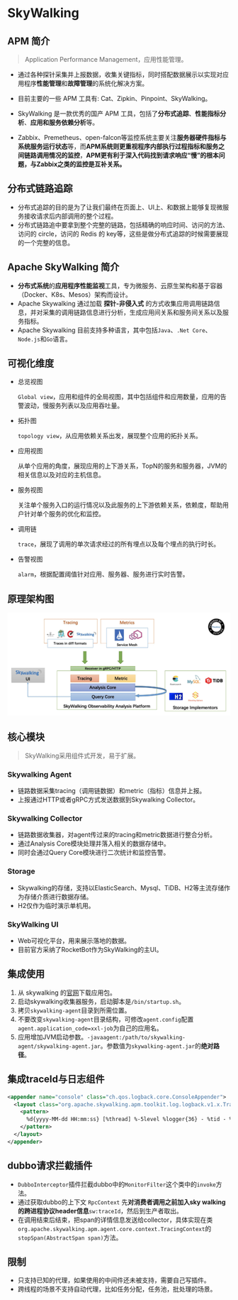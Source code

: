 # SkyWalking

## APM 简介

> Application Performance Management，应用性能管理。

- 通过各种探针采集并上报数据，收集关键指标，同时搭配数据展示以实现对应用程序**性能管理**和**故障管理**的系统化解决方案。

- 目前主要的一些 APM 工具有: Cat、Zipkin、Pinpoint、SkyWalking。
- SkyWalking 是一款优秀的国产 APM 工具，包括了**分布式追踪**、**性能指标分析**、**应用和服务依赖分析**等。
- Zabbix、Premetheus、open-falcon等监控系统主要关注**服务器硬件指标与系统服务运行状态**等，而**APM系统则更重视程序内部执行过程指标和服务之间链路调用情况的监控**，**APM更有利于深入代码找到请求响应“慢”的根本问题，与Zabbix之类的监控是互补关系。**

## 分布式链路追踪

- 分布式追踪的目的是为了让我们最终在页面上、UI上、和数据上能够复现微服务接收请求后内部调用的整个过程。
- 分布式链路追中要拿到整个完整的链路，包括精确的响应时间、访问的方法、访问的 circle，访问的 Redis 的 key等，这些是做分布式追踪的时候需要展现的一个完整的信息。

## Apache SkyWalking 简介

- **分布式系统**的**应用程序性能监视**工具，专为微服务、云原生架构和基于容器（Docker、K8s、Mesos）架构而设计。
- Apache Skywalking 通过加载 **探针-非侵入式** 的方式收集应用调用链路信息，并对采集的调用链路信息进行分析，生成应用间关系和服务间关系以及服务指标。
- Apache Skywalking 目前支持多种语言，其中包括`Java`、`.Net Core`、`Node.js`和`Go`语言。

## 可视化维度

- 总览视图

  `Global view`，应用和组件的全局视图，其中包括组件和应用数量，应用的告警波动，慢服务列表以及应用吞吐量。

- 拓扑图

  `topology view`，从应用依赖关系出发，展现整个应用的拓扑关系。

- 应用视图

  从单个应用的角度，展现应用的上下游关系，TopN的服务和服务器，JVM的相关信息以及对应的主机信息。

- 服务视图

  关注单个服务入口的运行情况以及此服务的上下游依赖关系，依赖度，帮助用户针对单个服务的优化和监控。

- 调用链

  `trace`，展现了调用的单次请求经过的所有埋点以及每个埋点的执行时长。

- 告警视图

  `alarm`，根据配置阈值针对应用、服务器、服务进行实时告警。

## 原理架构图

![ada5105e09d8bf1ae34ab565a662ccc6](SkyWalking-image/ada5105e09d8bf1ae34ab565a662ccc6.png)

## 核心模块

>SkyWalking采用组件式开发，易于扩展。

### Skywalking Agent

- 链路数据采集tracing（调用链数据）和metric（指标）信息并上报。
- 上报通过HTTP或者gRPC方式发送数据到Skywalking Collector。

### Skywalking Collector

- 链路数据收集器，对agent传过来的tracing和metric数据进行整合分析。
- 通过Analysis Core模块处理并落入相关的数据存储中。
- 同时会通过Query Core模块进行二次统计和监控告警。

### Storage

-  Skywalking的存储，支持以ElasticSearch、Mysql、TiDB、H2等主流存储作为存储介质进行数据存储。
- H2仅作为临时演示单机用。

### SkyWalking UI

-  Web可视化平台，用来展示落地的数据。
- 目前官方采纳了RocketBot作为SkyWalking的主UI。

## 集成使用

1. 从 skywalking 的[官网](http://skywalking.apache.org/downloads/)下载应用包。
2. 启动skywalking收集器服务，启动脚本是`/bin/startup.sh`。
3.  拷贝`skywalking-agent`目录到所需位置。
4. 不要改变`skywalking-agent`目录结构，可修改`agent.config`配置`agent.application_code=xxl-job`为自己的应用名。
5. 应用增加JVM启动参数。`-javaagent:/path/to/skywalking-agent/skywalking-agent.jar`。参数值为`skywalking-agent.jar`的**绝对路径**。

## 集成traceId与日志组件

```xml
<appender name="console" class="ch.qos.logback.core.ConsoleAppender">
  <layout class="org.apache.skywalking.apm.toolkit.log.logback.v1.x.TraceIdPatternLogbackLayout">
    <pattern>
      %d{yyyy-MM-dd HH:mm:ss} [%thread] %-5level %logger{36} - %tid - %msg%n
    </pattern>
  </layout>
</appender>
```

## dubbo请求拦截插件

- `DubboInterceptor`插件拦截dubbo中的`MonitorFilter`这个类中的`invoke`方法。
- 通过获取dubbo的上下文 `RpcContext` 先**对消费者调用之前加入sky walking的跨进程协议header信息**`sw:traceId`，然后到生产者取出。
- 在调用结束后结束，把span的详情信息发送给collector，具体实现在类`org.apache.skywalking.apm.agent.core.context.TracingContext`的`stopSpan(AbstractSpan span)`方法。

## 限制

- 只支持已知的代理，如果使用的中间件还未被支持，需要自己写插件。
- 跨线程的场景不支持自动代理，比如任务分配，任务池，批处理的场景。